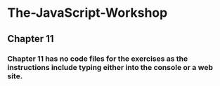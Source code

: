 # The-JavaScript-Workshop

## Chapter 11

### Chapter 11 has no code files for the exercises as the instructions include typing either into the console or a web site.
